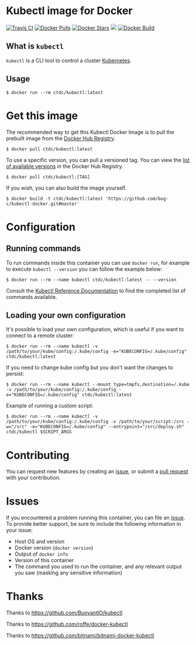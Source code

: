# Kubectl image for Docker

[![Travis CI](https://img.shields.io/travis/bug-c/kubectl-docker/master.svg)](https://travis-ci.org/bug-c/kubectl-docker/branches) 
[![Docker Pulls](https://img.shields.io/docker/pulls/ctdc/kubectl.svg)](https://hub.docker.com/r/ctdc/kubectl/) 
[![Docker Stars](https://img.shields.io/docker/stars/ctdc/kubectl.svg)](https://hub.docker.com/r/ctdc/kubectl/) 
[![](https://images.microbadger.com/badges/image/ctdc/kubectl.svg)](https://microbadger.com/images/ctdc/kubectl "Get your own image badge on microbadger.com")
[![Docker Build](https://img.shields.io/docker/automated/ctdc/kubectl.svg)](https://cloud.docker.com/swarm/ctdc/repository/docker/ctdc/kubectl/builds)

## What is `kubectl`

`kubectl` is a CLI tool to control a cluster [Kubernetes](http://kubernetes.io/).

## Usage

    $ docker run --rm ctdc/kubectl:latest

# Get this image

The recommended way to get this Kubectl Docker Image is to pull the prebuilt image from the [Docker Hub Registry](https://hub.docker.com/r/ctdc/kubectl).

```console
$ docker pull ctdc/kubectl:latest
```

To use a specific version, you can pull a versioned tag. You can view the [list of available versions](https://hub.docker.com/r/ctdc/kubectl/tags/) in the Docker Hub Registry.

```console
$ docker pull ctdc/kubectl:[TAG]
```

If you wish, you can also build the image yourself.

```console
$ docker build -t ctdc/kubectl:latest 'https://github.com/bug-c/kubectl-docker.git#master'
```

# Configuration

## Running commands

To run commands inside this container you can use `docker run`, for example to execute `kubectl --version` you can follow the example below:

```console
$ docker run --rm --name kubectl ctdc/kubectl:latest -- --version
```

Consult the [Kubectl Reference Documentation](https://kubernetes.io/docs/reference/generated/kubectl/kubectl-commands) to find the completed list of commands available.

## Loading your own configuration

It's possible to load your own configuration, which is useful if you want to connect to a remote cluster:

```console
$ docker run --rm --name kubectl -v /path/to/your/kube/config:/.kube/config -e="KUBECONFIG=/.kube/config" ctdc/kubectl:latest
```

If you need to change kube config but you don't want the changes to persist:

```console
$ docker run --rm --name kubectl --mount type=tmpfs,destination=/.kube -v /path/to/your/kube/config:/.kube/config -e="KUBECONFIG=/.kube/config" ctdc/kubectl:latest
```

Example of running a custom script:

```console
$ docker run --rm --name kubectl -v /path/to/your/kube/config:/.kube/config -v /path/to/your/script:/src -w="/src" -e="KUBECONFIG=/.kube/config" --entrypoint="/src/deploy.sh" ctdc/kubectl $SCRIPT_ARGS
```



# Contributing

You can request new features by creating an [issue](https://github.com/bug-c/kubectl-docker/issues), or submit a [pull request](https://github.com/bug-c/kubectl-docker/pulls) with your contribution.


# Issues

If you encountered a problem running this container, you can file an [issue](https://github.com/bug-c/kubectl-docker/issues/new). To provide better support, be sure to include the following information in your issue:

- Host OS and version
- Docker version (`docker version`)
- Output of `docker info`
- Version of this container
- The command you used to run the container, and any relevant output you saw (masking any sensitive information)

# Thanks

Thanks to https://github.com/BuoyantIO/kubectl

Thanks to https://github.com/roffe/docker-kubectl

Thanks to https://github.com/bitnami/bitnami-docker-kubectl